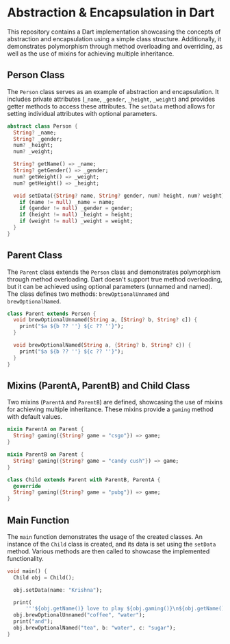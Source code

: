 # Abstraction & Encapsulation in Dart

This repository contains a Dart implementation showcasing the concepts of abstraction and encapsulation using a simple class structure. Additionally, it demonstrates polymorphism through method overloading and overriding, as well as the use of mixins for achieving multiple inheritance.

## Person Class

The `Person` class serves as an example of abstraction and encapsulation. It includes private attributes (`_name`, `_gender`, `_height`, `_weight`) and provides getter methods to access these attributes. The `setData` method allows for setting individual attributes with optional parameters.

```dart
abstract class Person {
  String? _name;
  String? _gender;
  num? _height;
  num? _weight;

  String? getName() => _name;
  String? getGender() => _gender;
  num? getWeight() => _weight;
  num? getHeight() => _height;

  void setData({String? name, String? gender, num? height, num? weight}) {
    if (name != null) _name = name;
    if (gender != null) _gender = gender;
    if (height != null) _height = height;
    if (weight != null) _weight = weight;
  }
}
```

## Parent Class

The `Parent` class extends the `Person` class and demonstrates polymorphism through method overloading. Dart doesn't support true method overloading, but it can be achieved using optional parameters (unnamed and named). The class defines two methods: `brewOptionalUnnamed` and `brewOptionalNamed`.

```dart
class Parent extends Person {
  void brewOptionalUnnamed(String a, [String? b, String? c]) {
    print("$a ${b ?? ''} ${c ?? ''}");
  }

  void brewOptionalNamed(String a, {String? b, String? c}) {
    print("$a ${b ?? ''} ${c ?? ''}");
  }
}
```

## Mixins (ParentA, ParentB) and Child Class

Two mixins (`ParentA` and `ParentB`) are defined, showcasing the use of mixins for achieving multiple inheritance. These mixins provide a `gaming` method with default values.

```dart
mixin ParentA on Parent {
  String? gaming({String? game = "csgo"}) => game;
}

mixin ParentB on Parent {
  String? gaming({String? game = "candy cush"}) => game;
}

class Child extends Parent with ParentB, ParentA {
  @override
  String? gaming({String? game = "pubg"}) => game;
}
```

## Main Function

The `main` function demonstrates the usage of the created classes. An instance of the `Child` class is created, and its data is set using the `setData` method. Various methods are then called to showcase the implemented functionality.

```dart
void main() {
  Child obj = Child();

  obj.setData(name: "Krishna");

  print(
      '''${obj.getName()} love to play ${obj.gaming()}\n${obj.getName()} also love to drink''');
  obj.brewOptionalUnnamed("coffee", "water");
  print("and");
  obj.brewOptionalNamed("tea", b: "water", c: "sugar");
}
```
